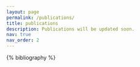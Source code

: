 ```yaml
---
layout: page
permalink: /publications/
title: publications
description: Publications will be updated soon.
nav: true
nav_order: 2
---
```


<!-- _pages/publications.md -->
<div class="publications">

{% bibliography %}

</div>
